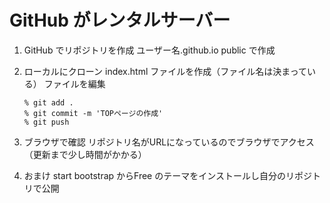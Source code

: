 # GitHub がレンタルサーバー

1. GitHub でリポジトリを作成
	ユーザー名.github.io
	public で作成
	
2. ローカルにクローン
	index.html ファイルを作成（ファイル名は決まっている）
	ファイルを編集
	```
	% git add .
	% git commit -m 'TOPページの作成'
	% git push
	```
	
3. ブラウザで確認
	リポジトリ名がURLになっているのでブラウザでアクセス（更新まで少し時間がかかる）
	
4. おまけ
	start bootstrap からFree のテーマをインストールし自分のリポジトリで公開
	
